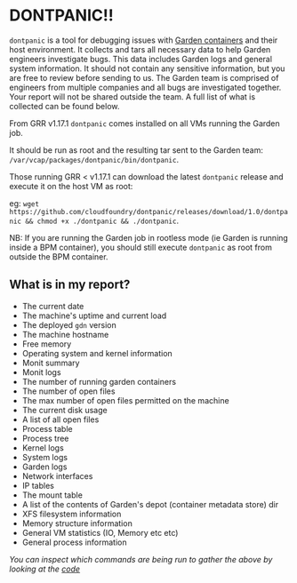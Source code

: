 # DONTPANIC!!

`dontpanic` is a tool for debugging issues with [Garden containers](https://github.com/cloudfoundry/garden-runc-release) and their host environment.
It collects and tars all necessary data to help Garden engineers investigate bugs. This data includes Garden logs and general system information.
It should not contain any sensitive information, but you are free to review before sending to us. The Garden team is comprised of engineers
from multiple companies and all bugs are investigated together. Your report will not be shared outside the team. A full list of what is collected can be found below.

From GRR v1.17.1 `dontpanic` comes installed on all VMs running the Garden job.

It should be run as root and the resulting tar sent to the Garden team: `/var/vcap/packages/dontpanic/bin/dontpanic`.

Those running  GRR < v1.17.1 can download the latest `dontpanic` release and execute it on the host VM as root:

eg: `wget https://github.com/cloudfoundry/dontpanic/releases/download/1.0/dontpanic && chmod +x ./dontpanic && ./dontpanic`.

NB: If you are running the Garden job in rootless mode (ie Garden is running inside a BPM container), you should still execute `dontpanic` as root
from outside the BPM container. 


## What is in my report?

- The current date
- The machine's uptime and current load
- The deployed `gdn` version
- The machine hostname
- Free memory
- Operating system and kernel information
- Monit summary
- Monit logs
- The number of running garden containers
- The number of open files
- The max number of open files permitted on the machine
- The current disk usage
- A list of all open files
- Process table
- Process tree
- Kernel logs
- System logs
- Garden logs
- Network interfaces
- IP tables
- The mount table
- A list of the contents of Garden's depot (container metadata store) dir
- XFS filesystem information
- Memory structure information
- General VM statistics (IO, Memory etc etc)
- General process information

_You can inspect which commands are being run to gather the above by looking at the [code](https://github.com/cloudfoundry/dontpanic/blob/b5ca462b248fba3ff76afcb93b4cb20bf6dfbfce/main.go#L26-L61)_
